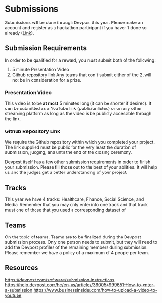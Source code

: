 # Submissions

Submissions will be done through Devpost this year. Please make an account and register as a hackathon participant if you haven't done so already ([Link](https://cdcunc21.devpost.com/)).

## Submission Requirements

In order to be qualified for a reward, you must submit both of the following:
1. 5 minute Presentation Video
2. Github repository link
Any teams that don't submit either of the 2, will not be in consideration for a prize.

### Presentation Video
This video is to be **at most** 5 minutes long (it can be shorter if desired). It can be submitted as a YouTube link (public/unlisted) or on any other streaming platform as long as the video is be publicly accessible through the link.

### Github Repository Link
We require the Github repository within which you completed your project. The link supplied must be public for the very least the duration of submission, judging, and until the end of the closing ceremony.

Devpost itself has a few other submission requirements in order to finish your submission. Please fill those out to the best of your abilities. It will help us and the judges get a better understanding of your project.

## Tracks
This year we have 4 tracks: Healthcare, Finance, Social Science, and Media. Remember that you may only enter into one track and that track must one of those that you used a corresponding dataset of.

## Teams
On the topic of teams. Teams are to be finalized during the Devpost submission process. Only one person needs to submit, but they will need to add the Devpost profiles of the remaining members during submission. Please remember we have a policy of a maximum of 4 people per team.

## Resources
https://devpost.com/software/submission-instructions
https://help.devpost.com/hc/en-us/articles/360054999651-How-to-enter-a-submission
https://www.businessinsider.com/how-to-upload-a-video-to-youtube

